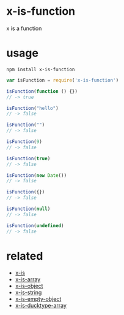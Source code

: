 # x-is-function
x is a function

# usage
`npm install x-is-function`

```js
var isFunction = require('x-is-function')

isFunction(function () {})
// -> true

isFunction("hello")
// -> false

isFunction("")
// -> false

isFunction(9)
// -> false

isFunction(true)
// -> false

isFunction(new Date())
// -> false

isFunction({})
// -> false

isFunction(null)
// -> false

isFunction(undefined)
// -> false
```

# related
* [x-is](https://www.npmjs.com/package/x-is)
* [x-is-array](https://www.npmjs.com/package/x-is-array)
* [x-is-object](https://www.npmjs.com/package/x-is-object)
* [x-is-string](https://www.npmjs.com/package/x-is-string)
* [x-is-empty-object](https://www.npmjs.com/package/x-is-empty-object)
* [x-is-ducktype-array](https://www.npmjs.com/package/x-is-ducktype-array)
